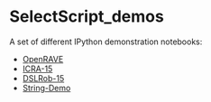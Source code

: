 # SelectScript_demos

A set of different IPython demonstration notebooks:

* [OpenRAVE]()
* [ICRA-15](http://nbviewer.ipython.org/url/gitlab.com/OvGU-ESS/SelectScript_demos/raw/master/ICRA-15/presentation.ipynb)
* [DSLRob-15](http://nbviewer.ipython.org/url/gitlab.com/OvGU-ESS/SelectScript_demos/raw/master/DSLRob-15/presentation.ipynb)
* [String-Demo](http://nbviewer.ipython.org/url/gitlab.com/OvGU-ESS/SelectScript_demos/raw/master/Misc/SelectScript%20for%20Strings.ipynb)